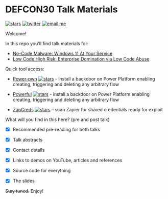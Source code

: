 # DEFCON30 Talk Materials

[![stars](https://img.shields.io/github/stars/mbrg/defcon30?icon=github&style=social)](https://github.com/mbrg/defcon30)
[![twitter](https://img.shields.io/twitter/follow/mbrg0?icon=twitter&style=social&label=Follow)](https://twitter.com/intent/follow?screen_name=mbrg0)
[![email me](https://img.shields.io/badge/email-me-red?logo=Gmail)](mailto:michael.bargury@owasp.org)


Welcome!

In this repo you'll find talk materials for:

- [No-Code Malware: Windows 11 At Your Service](No_Code_Malware/)
- [Low Code High Risk: Enterprise Domination via Low Code Abuse](Low_Code_High_Risk/)

Quick tool access:

- [Power-pwn](https://github.com/mbrg/power-pwn) [![stars](https://img.shields.io/github/stars/mbrg/power-pwn?icon=github&style=social)](https://github.com/mbrg/power-pwn) - install a backdoor on Power Platform enabling creating, triggering and deleting any arbitrary flow

- [Powerful](https://github.com/mbrg/powerful) [![stars](https://img.shields.io/github/stars/mbrg/powerful?icon=github&style=social)](https://github.com/mbrg/powerful) - install a backdoor on Power Platform enabling creating, triggering and deleting any arbitrary flow 

- [ZapCreds](https://github.com/mbrg/zapcreds) [![stars](https://img.shields.io/github/stars/mbrg/zapcreds?icon=github&style=social)](https://github.com/mbrg/zapcreds) - scan Zapier for shared credentials ready for exploit

What will you find in this here? (pre and post talk)

- [x] Recommended pre-reading for both talks

- [x] Talk abstracts

- [x] Contact details

- [x] Links to demos on YouTube, articles and references

- [x] Source code for everything

- [x] The slides

<del>Stay tuned.</del> Enjoy!
